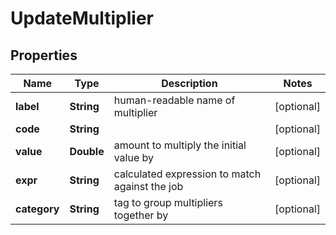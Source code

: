 

# UpdateMultiplier


## Properties

| Name | Type | Description | Notes |
|------------ | ------------- | ------------- | -------------|
|**label** | **String** | human-readable name of multiplier |  [optional] |
|**code** | **String** |  |  [optional] |
|**value** | **Double** | amount to multiply the initial value by |  [optional] |
|**expr** | **String** | calculated expression to match against the job |  [optional] |
|**category** | **String** | tag to group multipliers together by |  [optional] |



